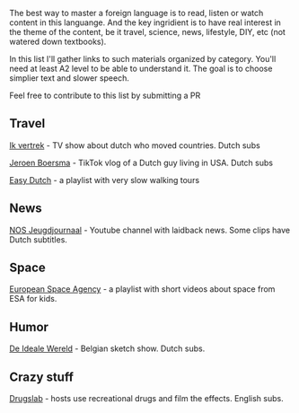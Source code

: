 The best way to master a foreign language is to read, listen or watch content in this languange. And the key ingridient is to have real interest in the theme of the content, be it travel, science, news, lifestyle, DIY, etc (not watered down textbooks).

In this list I'll gather links to such materials organized by category. You'll need at least A2 level to be able to understand it. The goal is to choose simplier text and slower speech.

Feel free to contribute to this list by submitting a PR

## Travel

[Ik vertrek](https://www.npostart.nl/ik-vertrek/AT_2032968) - TV show about dutch who moved countries. Dutch subs

[Jeroen Boersma](https://vm.tiktok.com/ZM8CLAPtj) - TikTok vlog of a Dutch guy living in USA. Dutch subs

[Easy Dutch](https://www.youtube.com/playlist?list=PLA5UIoabheFOF-wn5yKE8ZI8rmMQCTbMD) - a playlist with very slow walking tours 

## News

[NOS Jeugdjournaal](https://www.youtube.com/c/jeugdjournaal) - Youtube channel with laidback news. Some clips have Dutch subtitles.

## Space

[European Space Agency](https://www.youtube.com/watch?v=ijETgqZZ3YQ&list=PLbyvawxScNbs-7xR5B6QgJeEK89RtGdoK) - a playlist with short videos about space from ESA for kids. 

## Humor 

[De Ideale Wereld](https://www.youtube.com/user/DeIdealeWereld) - Belgian sketch show. Dutch subs.

## Crazy stuff

[Drugslab](https://www.youtube.com/channel/UCvRQKXtIGcK1yEnQ4Te8hWQ) - hosts use recreational drugs and film the effects. English subs.
